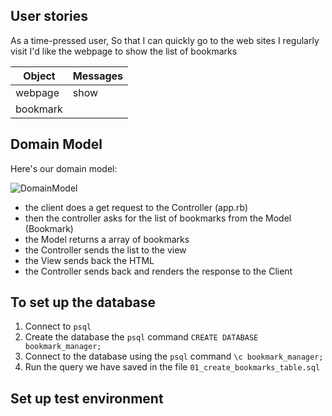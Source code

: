 ## User stories

As a time-pressed user,
So that I can quickly go to the web sites I regularly visit
I'd like the webpage to show the list of bookmarks

Object | Messages
---|---
webpage | show
bookmark |

## Domain Model

Here's our domain model:

![DomainModel](./images/bookmark_manager_1.png)

* the client does a get request to the Controller (app.rb)
* then the controller asks for the list of bookmarks from the Model (Bookmark)
* the Model returns a array of bookmarks
* the Controller sends the list to the view
* the View sends back the HTML
* the Controller sends back and renders the response to the Client

## To set up the database

1. Connect to ```psql```
2. Create the database the ```psql``` command ```CREATE DATABASE bookmark_manager;```
3. Connect to the database using the ```psql``` command ```\c bookmark_manager;```
4. Run the query we have saved in the file ```01_create_bookmarks_table.sql```

## Set up test environment
